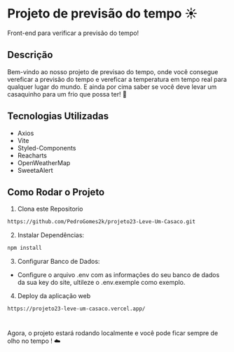 # Projeto de previsão do tempo ☀️

Front-end para verificar a previsão do tempo!

## Descrição

Bem-vindo ao nosso projeto de previsao do tempo, onde você consegue vereficar a previsão do tempo e vereficar a temperatura em tempo real para qualquer lugar do mundo. E ainda por cima saber se você deve levar um casaquinho para um frio que possa ter! 🧥

## Tecnologias Utilizadas

- Axios
- Vite
- Styled-Components
- Reacharts
- OpenWeatherMap
- SweetaAlert

## Como Rodar o Projeto

1. Clona este Repositorio

```bash
https://github.com/PedroGomes2k/projeto23-Leve-Um-Casaco.git 
```

2. Instalar Dependências:

```bash
npm install
```

3. Configurar Banco de Dados:

- Configure o arquivo .env com as informações do seu banco de dados da sua key do site,  ultileze o .env.exemple como exemplo.

4. Deploy da aplicação web

```bash
https://projeto23-leve-um-casaco.vercel.app/
```
#
Agora, o projeto estará rodando localmente e você pode ficar sempre de olho no tempo ! ☁️
